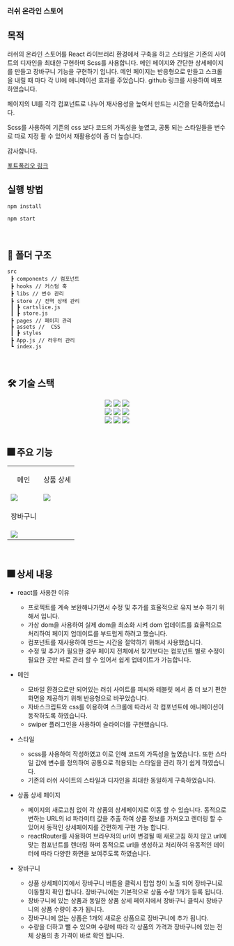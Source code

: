 ### 러쉬 온라인 스토어

## 목적

러쉬의 온라인 스토어를 React 라이브러리 환경에서 구축을 하고 스타일은 기존의 사이트의 디자인을 최대한 구현하며 Scss를 사용합니다.
메인 페이지와 간단한 상세페이지를 만들고 장바구니 기능을 구현하기 입니다.
메인 페이지는 반응형으로 만들고 스크롤을 내릴 때 마다 각 UI에 애니메이션 효과를 주었습니다.
github 링크를 사용하여 배포하였습니다.

페이지의 UI를 각각 컴포넌트로 나누어 재사용성을 높여서 만드는 시간을 단축하였습니다.

Scss를 사용하여 기존의 css 보다 코드의 가독성을 높였고, 공통 되는 스타일들을 변수로 따로 지정 활 수 있어서
재활용성이 좀 더 높습니다.

감사합니다.

[포트폴리오 링크](https://definitely92.github.io/lush)

## 실행 방법

```
npm install

npm start
```

<br>

## 📁 폴더 구조

```
src
 ┣ components // 컴포넌트
 ┣ hooks // 커스텀 훅
 ┣ libs // 변수 관리
 ┣ store // 전역 상태 관리
 ┃ ┣ cartslice.js
 ┃ ┣ store.js
 ┣ pages // 페이지 관리
 ┣ assets //  CSS
 ┃ ┣ styles
 ┣ App.js // 라우터 관리
 ┗ index.js
```

<br>

## 🛠️ 기술 스택

<div align="center">
<img src="https://img.shields.io/badge/HTML5-E34F26?style=plastic&logo=HTML5&logoColor=E34F26" />
<img src="https://img.shields.io/badge/SCSS-1572B6?style=plastic&logo=SCSs&logoColor=1572B6" />
<img src="https://img.shields.io/badge/JavaScript-F7DF1E?style=plastic&logo=JavaScript&logoColor=F7DF1E" />
</div>

<div align="center">
<img src="https://img.shields.io/badge/React-18.2.0-61DAFB?style=plastic&logo=React&logoColor=61DAFB" />
<img src="https://img.shields.io/badge/React Router-6.14.2-CA4245?style=plastic&logo=React Router&logoColor=CA4245" />
<img src="https://img.shields.io/badge/Redux toolkit-6.0.6-DB7093?style=plastic&logo=Redux toolkit&logoColor=DB7093" />
</div>

<div align="center">
<img src="https://img.shields.io/badge/Eslint-8.45.0-4B32C3?style=plastic&logo=Eslint&logoColor=4B32C3" />
<img src="https://img.shields.io/badge/Prettier-3.0.0-F7B93E?style=plastic&logo=Prettier&logoColor=#F7B93E" />
<img src="https://img.shields.io/badge/SVG-528DD7?style=plastic&logo=Font Awesome&logoColor=528DD7" />
</div>

<br>

## 🎆 주요 기능

<table>
  <tr>
    <td> 
    <p align="center">메인</p>
    </td>
    <td>
    <p align="center">상품 상세</p>
    </td>
  </tr>
  <tr>
    <td>
      <img src="https://definitely92.github.io/lush/images/lush_shop_1.gif" />
    </td>
    <td><img src="https://definitely92.github.io/lush/images/lush_shop_1.gif" /></td>
  </tr>
 <tr>
    <td> 
    <p align="center">장바구니</p>
    </td>
    <td>
    <p align="center"></p>
    </td>
  </tr>
   <tr>
    <td>
      <img src="https://definitely92.github.io/lush/images/lush_shop_1.gif" />
    </td>
    <td></td>
  </tr>
</table>

<br>

## 🎆 상세 내용

- react를 사용한 이유

  - 프로젝트를 계속 보완해나가면서 수정 및 추가를 효율적으로 유지 보수 하기 위해서 입니다.
  - 가상 dom을 사용하여 실제 dom을 최소화 시켜 dom 업데이트를 효율적으로 처리하여 페이지 업데이트를 부드럽게 하려고 했습니다.
  - 컴포넌트를 재사용하여 만드는 시간을 절약하기 위해서 사용했습니다.
  - 수정 및 추가가 필요한 경우 페이지 전체에서 찾기보다는 컴포넌트 별로 수정이 필요한 곳만 따로 관리 할 수 있어서 쉽게 업데이트가 가능합니다.

- 메인

  - 모바일 환경으로만 되어있는 러쉬 사이트를 피씨와 테블릿 에서 좀 더 보기 편한 화면을 제공하기 위해 반응형으로 바꾸었습니다.
  - 자바스크립트와 css를 이용하여 스크롤에 따라서 각 컴포넌트에 애니메이션이 동작하도록 하였습니다.
  - swiper 플러그인을 사용하여 슬라이더를 구현했습니다.

- 스타일

  - scss를 사용하여 작성하였고 이로 인해 코드의 가독성을 높였습니다. 또한 스타일 값에 변수를 정의하여 공통으로 적용되는 스타일을 관리 하기 쉽게 하였습니다.
  - 기존의 러쉬 사이트의 스타일과 디자인을 최대한 동일하게 구축하였습니다.

- 상품 상세 페이지

  - 페이지의 새로고침 없이 각 상품의 상세페이지로 이동 할 수 있습니다. 동적으로 변하는 URL의 id 파라미터 값을 추출 하여 상품 정보를 가져오고 렌더링 할 수 있어서 동적인 상세페이지를 간편하게 구현 가능 합니다.
  - reactRouter를 사용하여 브라우저의 url이 변경될 때 새로고침 하지 않고 url에 맞는 컴포넌트를 렌더링 하며 동적으로 url을 생성하고 처리하여 유동적인 데이터에 따라 다양한 화면을 보여주도록 하였습니다.

- 장바구니
  - 상품 상세페이지에서 장바구니 버튼을 클릭시 팝업 창이 노출 되어 장바구니로 이동할지 확인 합니다. 장바구니에는 기본적으로 상품 수량 1개가 등록 됩니다.
  - 장바구니에 있는 상품과 동일한 상품 상세 페이지에서 장바구니 클릭시 장바구니의 상품 수량이 추가 됩니다.
  - 장바구니에 없는 상품은 1개의 새로운 상품으로 장바구니에 추가 됩니다.
  - 수량을 더하고 뺄 수 있으며 수량에 따라 각 상품의 가격과 장바구니에 있는 전체 상품의 총 가격이 바로 확인 됩니다.
